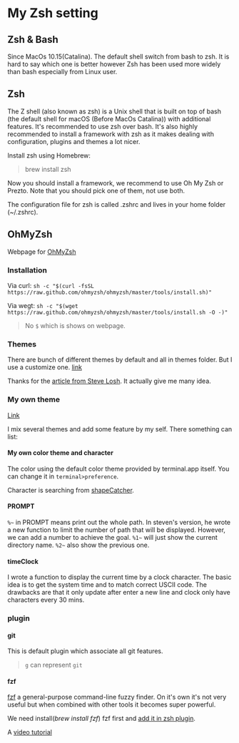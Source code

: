 # My Zsh setting


## Zsh & Bash

Since MacOs 10.15(Catalina). The default shell switch from bash to zsh. It is hard to say which one is better however Zsh has been used more widely than bash especially from Linux user.

## Zsh

The Z shell (also known as zsh) is a Unix shell that is built on top of bash (the default shell for macOS (Before MacOs Catalina)) with additional features. It's recommended to use zsh over bash. It's also highly recommended to install a framework with zsh as it makes dealing with configuration, plugins and themes a lot nicer.

Install zsh using Homebrew:

> brew install zsh

Now you should install a framework, we recommend to use Oh My Zsh or Prezto. Note that you should pick one of them, not use both.

The configuration file for zsh is called .zshrc and lives in your home folder (~/.zshrc).

## OhMyZsh

Webpage for [OhMyZsh](https://ohmyz.sh)

### Installation

Via curl: `sh -c "$(curl -fsSL https://raw.github.com/ohmyzsh/ohmyzsh/master/tools/install.sh)"`

Via wegt: `sh -c "$(wget https://raw.github.com/ohmyzsh/ohmyzsh/master/tools/install.sh -O -)"`

> No `$` which is shows on webpage.

### Themes

There are bunch of different themes by default and all in themes folder. But I use a customize one. [link](/file/TyrangYang.zsh-theme)

Thanks for the [article from Steve Losh](https://stevelosh.com/blog/2010/02/my-extravagant-zsh-prompt/). It actually give me many idea.

### My own theme

[Link](/file/TyrangYang.zsh-theme)

I mix several themes and add some feature by my self. There something can list:

#### My own color theme and character

The color using the default color theme provided by terminal.app itself. You can change it in `terminal>preference`.

Character is searching from [shapeCatcher](http://shapecatcher.com/index.html).

#### PROMPT

`%~` in PROMPT means print out the whole path. In steven's version, he wrote a new function to limit the number of path that will be displayed. However, we can add a number to achieve the goal. `%1~` will just show the current directory name. `%2~` also show the previous one.

#### timeClock

I wrote a function to display the current time by a clock character. The basic idea is to get the system time and to match correct USCII code. The drawbacks are that it only update after enter a new line and clock only have characters every 30 mins.

### plugin

#### git

This is default plugin which associate all git features.

> `g` can represent `git`

#### fzf

[fzf](https://github.com/junegunn/fzf) a general-purpose command-line fuzzy finder. On it's own it's not very useful but when combined with other tools it becomes super powerful.

We need install(_brew install fzf_) fzf first and [add it in zsh plugin](https://github.com/ohmyzsh/ohmyzsh/tree/master/plugins/fzf).

A [video tutorial](https://www.youtube.com/watch?v=qgG5Jhi_Els)

